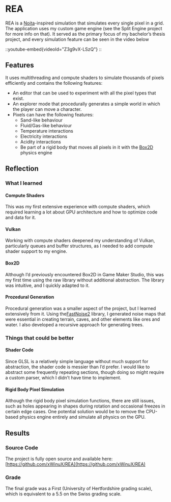 # REA

REA is a [Noita](https://noitagame.com)-inspired simulation that simulates every single pixel in a grid.
The application uses my custom game engine (see the Split Engine project for more info on that).
It served as the primary focus of my bachelor’s thesis project, and every simulation feature can be seen in the video below

::youtube-embed{videoId="Z3g9vX-LSzQ"}
::

## Features

It uses multithreading and compute shaders to simulate thousands of pixels efficiently and contains the following features:

- An editor that can be used to experiment with all the pixel types that exist.
- An explorer mode that procedurally generates a simple world in which the player can move a character.
- Pixels can have the following features:
    - Sand-like behaviour
    - Fluid/Gas-like behaviour
    - Temperature interactions
    - Electricity interactions
    - Acidity interactions
    - Be part of a rigid body that moves all pixels in it with the [Box2D](https://box2d.org) physics engine

## Reflection

### What I learned

#### Compute Shaders

This was my first extensive experience with compute shaders, which required learning a lot about GPU architecture and how to optimize code and data for it.

#### Vulkan

Working with compute shaders deepened my understanding of Vulkan, particularly queues and buffer structures, as I needed to add compute shader support to my engine.

#### Box2D

Although I’d previously encountered Box2D in Game Maker Studio, this was my first time using the raw library without additional abstraction.
The library was intuitive, and I quickly adapted to it.

#### Prozedural Generation

Procedural generation was a smaller aspect of the project, but I learned extensively from it.
Using the[FastNoise2](https://github.com/Auburn/FastNoise2) library, I generated noise maps that were essential in creating terrain, caves, and other elements like ores and water.
I also developed a recursive approach for generating trees.

### Things that could be better

#### Shader Code

Since GLSL is a relatively simple language without much support for abstraction, the shader code is messier than I’d prefer.
I would like to abstract some frequently repeating sections, though doing so might require a custom parser, which I didn’t have time to implement.

#### Rigid Body Pixel Simulation

Although the rigid body pixel simulation functions, there are still issues, such as holes appearing in shapes during rotation and occasional freezes in certain edge cases.
One potential solution would be to remove the CPU-based physics engine entirely and simulate all physics on the GPU.

## Results

### Source Code

The project is fully open source and available here: [https://github.com/xWinuX/REA](https://github.com/xWinuX/REA)

### Grade

The final grade was a First (University of Hertfordshire grading scale), which is equivalent to a 5.5 on the Swiss grading scale.

